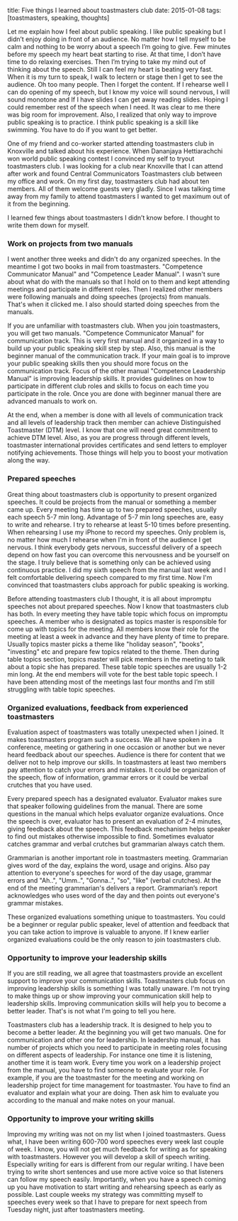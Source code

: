 title: Five things I learned about toastmasters club
date: 2015-01-08
tags: [toastmasters, speaking, thoughts]

Let me explain how I feel about public speaking. I like public speaking but I didn’t enjoy doing in front of an audience. No matter how I tell myself to be calm and nothing to be worry about a speech I’m going to give. Few minutes before my speech my heart beat starting to rise. At that time, I don’t have time to do relaxing exercises. Then I’m trying to take my mind out of thinking about the speech.  Still I can feel my heart is beating very fast. When it is my turn to speak, I walk to lectern or stage then I get to see the audience. Oh too many people. Then I forget the content. If I rehearse well I can do opening of my speech, but I know my voice will sound nervous, I will sound monotone and If I have slides I can get away reading slides. Hoping I could remember rest of the speech when I need. It was clear to me there was big room for improvement. Also, I realized that only way to improve public speaking is to practice. I think public speaking is a skill like swimming. You have to do if you want to get better.

One of my friend and co-worker started attending toastmasters club in Knoxville and talked about his experience. When Dananjaya Hettiarachchi won world public speaking contest I convinced my self to tryout toastmasters club. I was looking for a club near Knoxville that I can attend after work and found Central Communicators Toastmasters club between my office and work. On my first day, toastmasters club had about ten members. All of them welcome guests very gladly. Since I was talking time away from my family to attend toastmasters I wanted to get maximum out of it from the beginning.

I learned few things about toastmasters I didn’t know before. I thought to write them down for myself.  

### Work on projects from two manuals ###

I went another three weeks and didn't do any organized speeches. In the meantime I got two books in mail from toastmasters. "Competence Communicator Manual" and "Competence Leader Manual". I wasn't sure about what do with the manuals so that I hold on to them and kept attending meetings and participate in different roles. Then I realized other members were following manuals and doing speeches (projects) from manuals. That's when it clicked me. I also should started doing speeches from the manuals.

If you are unfamiliar with toastmasters club. When you join toastmasters, you will get two manuals. "Competence Communicator Manual" for communication track. This is very first manual and it organized in a way to build up your public speaking skill step by step. Also, this manual is the beginner manual of the communication track. If your main goal is to improve your public speaking skills then you should more focus on the communication track.
Focus of the other manual "Competence Leadership Manual" is improving leadership skills. It provides guidelines on how to participate in different club roles and skills to focus on each time you participate in the role. Once you are done with beginner manual there are advanced manuals to work on.

At the end, when a member is done with all levels of communication track and all levels of leadership track then member can achieve Distinguished Toastmaster (DTM) level. I know that one will need great commitment to achieve DTM level. Also, as you are progress through different levels, toastmaster international provides certificates and send letters to employer notifying achievements. Those things will help you to boost your motivation along the way.

### Prepared speeches ###

Great thing about toastmasters club is opportunity to present organized speeches. It could be projects from the manual or something a member came up. Every meeting has time up to two prepared speeches, usually each speech 5-7 min long. Advantage of 5-7 min long speeches are, easy to write and rehearse. I try to rehearse at least 5-10 times before presenting. When rehearsing I use my iPhone to record my speeches. Only problem is, no matter how much I rehearse when I'm in front of the audience I get nervous. I think everybody gets nervous, successful delivery of a speech depend on how fast you can overcome this nervousness and be yourself on the stage. I truly believe that is something only can be achieved using continuous practice. I did my sixth speech from the manual last week and I felt comfortable delivering speech compared to my first time. Now I'm convinced that toastmasters clubs approach for public speaking is working.


Before attending toastmasters club I thought, it is all about impromptu speeches not about prepared speeches. Now I know that toastmasters club has both. In every meeting they have table topic which focus on impromptu speeches. A member who is designated as topics master is responsible for come up with topics for the meeting. All members know their role for the meeting at least a week in advance and they have plenty of time to prepare. Usually topics master picks a theme like "holiday season", "books", "investing" etc and prepare few topics related to the theme. Then during table topics section, topics master will pick members in the meeting to talk about a topic she has prepared. These table topic speeches are usually 1-2 min long. At the end members will vote for the best table topic speech. I have been attending most of the meetings last four months and I’m still struggling with table topic speeches.

### Organized evaluations, feedback from experienced toastmasters ###

Evaluation aspect of toastmasters was totally unexpected when I joined. It makes toastmasters program such a success. We all have spoken in a conference, meeting or gathering in one occasion or another but we never heard feedback about our speeches. Audience is there for content that we deliver not to help improve our skills. In toastmasters at least two members pay attention to catch your errors and mistakes. It could be organization of the speech, flow of information, grammar errors or it could be verbal crutches that you have used.

Every prepared speech has a designated evaluator. Evaluator makes sure that speaker following guidelines from the manual. There are some questions in the manual which helps evaluator organize evaluations. Once the speech is over, evaluator has to present an evaluation of 2-4 minutes, giving feedback about the speech. This feedback mechanism helps speaker to find out mistakes otherwise impossible to find. Sometimes evaluator catches grammar and verbal crutches but grammarian always catch them.

Grammarian is another important role in toastmasters meeting. Grammarian gives word of the day, explains the word, usage and origins. Also pay attention to everyone's speeches for word of the day usage, grammar errors and "Ah..", "Umm..", "Gonna..", "so", "like" (verbal crutches). At the end of the meeting grammarian's delivers a report. Grammarian’s report acknowledges  who uses word of the day and then points out everyone's grammar mistakes.

These organized evaluations something unique to toastmasters. You could be a beginner or regular public speaker, level of attention and feedback that you can take action to improve is valuable to anyone. If I knew earlier organized evaluations could be the only reason to join toastmasters club.

### Opportunity to improve your leadership skills ###

If you are still reading, we all agree that toastmasters provide an excellent support to improve your communication skills. Toastmasters club focus on improving leadership skills is something I was totally unaware. I'm not trying to make things up or show improving your communication skill help to leadership skills. Improving communication skills will help you to become a better leader. That's is not what I'm going to tell you here.

Toastmasters club has a leadership track. It is designed to help you to become a better leader. At the beginning you will get two manuals. One for communication and other one for leadership. In leadership manual, it has number of projects which you need to participate in meeting roles focusing on different aspects of leadership. For instance one time it is listening, another time it is team work. Every time you work on a leadership project from the manual, you have to find someone to evaluate your role. For example, if you are the toastmaster for the meeting and working on leadership project for time management for toastmaster. You have to find an evaluator and explain what your are doing. Then ask him to evaluate you according to the manual and make notes on your manual.

### Opportunity to improve your writing skills ###

Improving my writing was not on my list when I joined toastmasters. Guess what, I have been writing 600-700 word speeches every week last couple of week. I know, you will not get much feedback for writing as for speaking with toastmasters. However you will develop a skill of speech writing. Especially writing for ears is different from our regular writing. I have been trying to write short sentences and use more active voice so that listeners can follow my speech easily. Importantly, when you have a speech coming up you have motivation to start writing and rehearsing speech as early as possible. Last couple weeks my strategy was committing myself to speeches every week so that I have to prepare for next speech from Tuesday night, just after toastmasters meeting.

